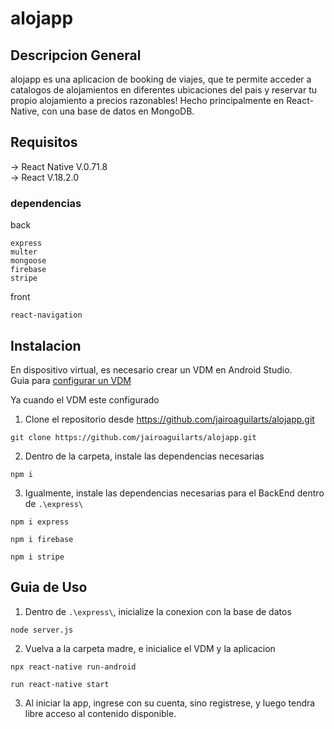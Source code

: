 # alojapp
## Descripcion General
alojapp es una aplicacion de booking de viajes, que te permite acceder a catalogos de alojamientos en diferentes ubicaciones del pais y reservar tu propio alojamiento a precios razonables! Hecho principalmente en React-Native, con una base de datos en MongoDB.

## Requisitos
-> React Native V.0.71.8  
-> React V.18.2.0
### dependencias
back
``` 
express  
multer  
mongoose  
firebase  
stripe  
```
front
``` 
react-navigation
``` 

## Instalacion
En dispositivo virtual, es necesario crear un VDM en Android Studio.  
Guia para [configurar un VDM](https://reactnative.dev/docs/environment-setup?guide=native)  

Ya cuando el VDM este configurado
1. Clone el repositorio desde https://github.com/jairoaguilarts/alojapp.git
```
git clone https://github.com/jairoaguilarts/alojapp.git
``` 
2. Dentro de la carpeta, instale las dependencias necesarias
```
npm i
```
3. Igualmente, instale las dependencias necesarias para el BackEnd dentro de `.\express\`
```
npm i express
```
```
npm i firebase
```
```
npm i stripe
```

## Guia de Uso
1. Dentro de `.\express\`, inicialize la conexion con la base de datos
```
node server.js
```
2. Vuelva a la carpeta madre, e inicialice el VDM y la aplicacion
```
npx react-native run-android
```
```
run react-native start
```
3. Al iniciar la app, ingrese con su cuenta, sino registrese, y luego tendra libre acceso al contenido disponible.
